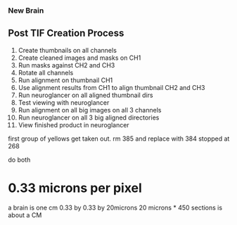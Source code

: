 ### New Brain
## Post TIF Creation Process
1. Create thumbnails on all channels
1. Create cleaned images and masks on CH1
1. Run masks against CH2 and CH3
1. Rotate all channels
1. Run alignment on thumbnail CH1
1. Use alignment results from CH1 to align thumbnail CH2 and CH3
1. Run neuroglancer on all aligned thumbnail dirs
1. Test viewing with neuroglancer
1. Run alignment on all big images on all 3 channels
1. Run neuroglancer on all 3 big aligned directories
1. View finished product in neuroglancer

first group of yellows get taken out.
rm 385 and replace with 384
stopped at 268

do both
# 0.33 microns per pixel
a brain is one cm
0.33 by 0.33 by 20microns
20 microns * 450 sections is about a CM
